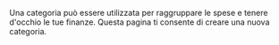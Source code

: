 Una categoria può essere utilizzata per raggruppare le spese e tenere d'occhio le tue finanze. Questa pagina ti consente di creare una nuova categoria.